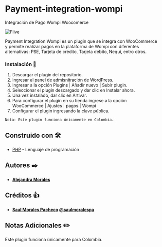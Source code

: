 ﻿# Payment-integration-wompi
 Integración de Pago Wompi Woocomerce

![Fiive](https://fiivestudio.com/wp-content/uploads/2020/06/Fiive-Open-Source_2.png)

Payment Integration Wompi es un plugin que se integra con WooCommerce y permite realizar pagos en la plataforma de Wompi con diferentes alternativas: PSE, Tarjeta de crédito, Tarjeta débito, Nequi, entro otros. 

### Instalación 🔧

1. Descargar el plugin del repositorio.
2. Ingresar al panel de admisnitración de WordPress.
3. Ingresar a la opción Plugins | Añadir nuevo | Subir plugin.
4. Seleccionar el plugin descargado y dar clic en Instalar ahora.
5. Una vez instalado, dar clic en Artivar. 
6. Para configurar el plugin en su tienda ingrese a la opción WooCommerce | Ajustes | pagos | Wompi
7. Configurar el plugin ingresando la clave pública.

```
Nota: Este plugin funciona únicamente en Colombia.
```

## Construido con 🛠️

* [PHP](https://www.php.net/manual/es/intro-whatis.php) - Lenguaje de programación

## Autores ✒️

* **[Alejandra Morales](https://fiivestudio.com/alejandra-morales/)**

## Créditos 👍

*  **[Saul Morales Pacheco](https://saulmoralespa.com) [@saulmoralespa](http://twitter.com/saulmoralespa)**

## Notas Adicionales ✏️

Este plugin funciona únicamente para Colombia. 
